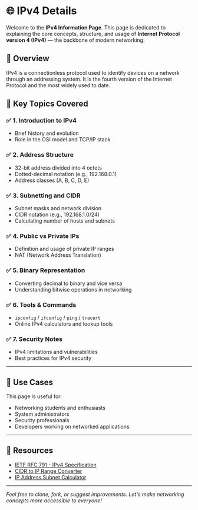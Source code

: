 # 🌐 IPv4 Details

Welcome to the **IPv4 Information Page**. This page is dedicated to explaining the core concepts, structure, and usage of **Internet Protocol version 4 (IPv4)** — the backbone of modern networking.

## 📘 Overview

IPv4 is a connectionless protocol used to identify devices on a network through an addressing system. It is the fourth version of the Internet Protocol and the most widely used to date.

## 📌 Key Topics Covered

### ✅ 1. Introduction to IPv4
- Brief history and evolution
- Role in the OSI model and TCP/IP stack

### ✅ 2. Address Structure
- 32-bit address divided into 4 octets
- Dotted-decimal notation (e.g., 192.168.0.1)
- Address classes (A, B, C, D, E)

### ✅ 3. Subnetting and CIDR
- Subnet masks and network division
- CIDR notation (e.g., 192.168.1.0/24)
- Calculating number of hosts and subnets

### ✅ 4. Public vs Private IPs
- Definition and usage of private IP ranges
- NAT (Network Address Translation)

### ✅ 5. Binary Representation
- Converting decimal to binary and vice versa
- Understanding bitwise operations in networking

### ✅ 6. Tools & Commands
- `ipconfig` / `ifconfig` / `ping` / `tracert`
- Online IPv4 calculators and lookup tools

### ✅ 7. Security Notes
- IPv4 limitations and vulnerabilities
- Best practices for IPv4 security

---

## 📎 Use Cases

This page is useful for:
- Networking students and enthusiasts
- System administrators
- Security professionals
- Developers working on networked applications

---

## 🔗 Resources

- [IETF RFC 791 - IPv4 Specification](https://datatracker.ietf.org/doc/html/rfc791)
- [CIDR to IP Range Converter](https://www.ipaddressguide.com/cidr)
- [IP Address Subnet Calculator](https://www.subnet-calculator.com/)

---

*Feel free to clone, fork, or suggest improvements. Let's make networking concepts more accessible to everyone!*

